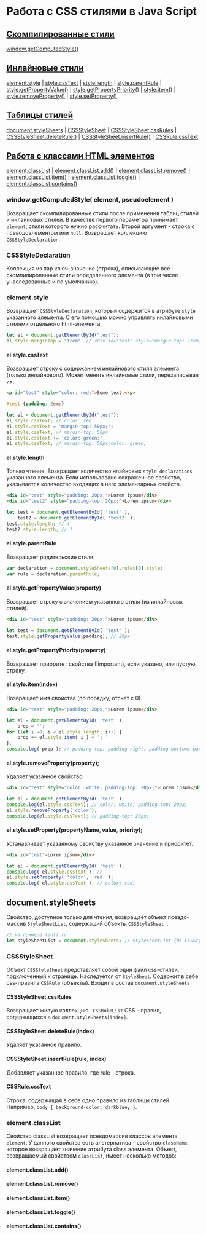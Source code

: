 # Работа с CSS стилями в Java Script

## [Скомпилированные стили](https://github.com/2gnc/WebRes/blob/master/JS-CSS.md#windowgetcomputedstyle-element-pseudoelement-)

[window.getComputedStyle()](https://github.com/2gnc/WebRes/blob/master/JS-CSS.md#windowgetcomputedstyle-element-pseudoelement-)

## [Инлайновые стили](https://github.com/2gnc/WebRes/blob/master/JS-CSS.md#elementstyle)

[element.style](https://github.com/2gnc/WebRes/blob/master/JS-CSS.md#elementstyle) | [style.cssText](https://github.com/2gnc/WebRes/blob/master/JS-CSS.md#elstylecsstext) | [style.length](https://github.com/2gnc/WebRes/blob/master/JS-CSS.md#elstylelength) | [style.parentRule](https://github.com/2gnc/WebRes/blob/master/JS-CSS.md#elstyleparentrule) | [style.getPropertyValue()](https://github.com/2gnc/WebRes/blob/master/JS-CSS.md#elstylegetpropertyvalueproperty) | [style.getPropertyPriority()](https://github.com/2gnc/WebRes/blob/master/JS-CSS.md#elstylegetpropertypriorityproperty) | [style.item()](https://github.com/2gnc/WebRes/blob/master/JS-CSS.md#elstyleitemindex) | [style.removeProperty()](https://github.com/2gnc/WebRes/blob/master/JS-CSS.md#elstyleremovepropertyproperty) | [style.setProperty()](https://github.com/2gnc/WebRes/blob/master/JS-CSS.md#elstylesetpropertypropertyname-value-priority)

## [Таблицы стилей](https://github.com/2gnc/WebRes/blob/master/JS-CSS.md#cssstylesheet)

[document.styleSheets](https://github.com/2gnc/WebRes/blob/master/JS-CSS.md#documentstylesheets) | [CSSStyleSheet](https://github.com/2gnc/WebRes/blob/master/JS-CSS.md#cssstylesheet) | [CSSStyleSheet.cssRules](https://github.com/2gnc/WebRes/blob/master/JS-CSS.md#cssstylesheetcssrules) | [CSSStyleSheet.deleteRule()](https://github.com/2gnc/WebRes/blob/master/JS-CSS.md#cssstylesheetdeleteruleindex) | [CSSStyleSheet.insertRule()](https://github.com/2gnc/WebRes/blob/master/JS-CSS.md#cssstylesheetinsertrulerule-index) | [CSSRule.cssText](https://github.com/2gnc/WebRes/blob/master/JS-CSS.md#cssrulecsstext)

## [Работа с классами HTML элементов](https://github.com/2gnc/WebRes/blob/master/JS-CSS.md#elementclasslist)
[element.classList](https://github.com/2gnc/WebRes/blob/master/JS-CSS.md#elementclasslist) | [element.classList.add()]() | [element.classList.remove()]() | [element.classList.item()]() | [element.classList.toggle()]() | [element.classList.contains()]()

### window.getComputedStyle( element, pseudoelement )
Возвращает скомпилированные стили после применения таблиц стилей и инлайновых стилей. 
В качестве первого параметра принимает ```element```, стили которого нужно рассчитать. Второй аргумент  - строка с 
псеводоэлементом или ```null```.
Возвращает коллекцию ```CSSStyleDeclaration```.

### CSSStyleDeclaration
Коллекция из пар ключ-значение (строка), описывающие все скомпилированные стили определенного элемента (в том числе унаследованные и по умолчанию).

### element.style
Возвращает ```CSSStyleDeclaration```, который содержится в атрибуте ```style``` указанного элемента. С его помощью можно управлять инлайновыми стилями отдельного html-элемента.
```javascript
let el = document.getElementById("test");
el.style.marginTop = "1rem"; // <div id="test" style="margin-top: 1rem;"></div>
```
#### el.style.cssText
Возвращает строку с содержанием инлайнового стиля элемента (только инлайнового). Может менять инлайновые стили, перезаписывая их.
```html
<p id="test" style="color: red;">Some text.</p>
```
```css
#test {padding: 2em;}
```
```javascript
let el = document.getElementById("test");
el.style.cssText; // color: red
el.style.cssText = 'margin-top: 50px;';
el.style.cssText; // margin-top: 50px
el.style.cssText += 'color: green;';
el.style.cssText; // margin-top: 50px;color: green;
```

#### el.style.length
Только чтение. Возвращает количество нлайновых ```style declarations``` указанного элемента. Если использовано сокраженное свойство, указывается количество входящих в него элементарных свойств.
```html
<div id="test" style="padding: 20px;">Lorem ipsum</div>
<div id="test2" style="padding-top: 20px;">Lorem ipsum</div>
```
```javascript
let test = document.getElementById( 'test' ),
    test2 = document.getElementById( 'test2' );
test.style.length; // 4
test2.style.length; // 1
```

#### el.style.parentRule
Возвращает родительские стили.

```javascript
var declaration = document.styleSheets[0].rules[0].style;
var rule = declaration.parentRule;
```

#### el.style.getPropertyValue(property)
Возвращает строку с значением указанного стиля (из инлайновых стилей).
```html
<div id="test" style="padding: 20px;">Lorem ipsum</div>
```
```javascript
let test = document.getElementById( 'test' );
test.style.getPropertyValue(padding); // 20px
```

#### el.style.getPropertyPriority(property)
Возвращает приоритет свойства (!important), если указано, или пустую строку.

#### el.style.item(index)
Возвращает имя свойства (по порядку, отсчет с 0).
```html
<div id="test" style="padding: 20px;">Lorem ipsum</div>
```
```javascript
let el = document.getElementById( 'test' ),
    prop = '';
for (let i =0; i < el.style.length; i++) {
	prop += el.style.item( i ) + '; '
};
console.log( prop ); // padding-top; padding-right; padding-bottom; padding-left;
```

#### el.style.removeProperty(property);
Удаляет указанное свойство.
```html
<div id="test" style="color: white; padding-top: 20px;">Lorem ipsum</div>
```
```javascript
let el = document.getElementById( 'test' );
console.log(el.style.cssText); // color: white; padding-top: 20px;
el.style.removeProperty('color');
console.log(el.style.cssText); // padding-top: 20px;
```

#### el.style.setProperty(propertyName, value, priority);
Устанавливает указанному свойству указанное значение и приоритет.
```html
<div id="test">Lorem ipsum</div>
```
```javascript
let el = document.getElementById( 'test' );
console.log( el.style.cssText ); // 
el.style.setProperty( 'color', 'red' );
console.log( el.style.cssText ); // color: red;
```

## document.styleSheets
Свойство, доступное только для чтения, возвращает объект псевдо-массив ```StyleSheetList```, содержащий объекты ```CSSStyleSheet ```.
```javascript
// на примере lenta.ru
let styleSheetList = document.styleSheets; // StyleSheetList {0: CSSStyleSheet, 1: CSSStyleSheet, 2: CSSStyleSheet, 3: CSSStyleSheet, 4: CSSStyleSheet, 5: CSSStyleSheet, 6: CSSStyleSheet, 7: CSSStyleSheet, length: 8}
```

### CSSStyleSheet

Объект ```CSSStyleSheet``` представляет собой один файл css-стилей, подключенный к странице. Наследуется от ```StyleSheet```. Содержит в себе css-правила ```CSSRule``` (объекты). Входит в состав ```document.styleSheets```

#### CSSStyleSheet.cssRules
Возвращает живую коллекцию ``` CSSRuleList``` CSS - правил, содержащихся в ```document.styleSheets[index]```.

#### CSSStyleSheet.deleteRule(index)
Удаляет указанное правило.

#### CSSStyleSheet.insertRule(rule, index)
Добавляет указанное правило, где rule - строка.

#### CSSRule.cssText
Строка, содержащая в себе одно правило из таблицы стилей. Например, ```body { background-color: darkblue; }```.


### element.classList
Свойство classList возвращает псевдомассив классов элемента ```element```. У данного свойства есть альтернатива - свойство ```className```, которое возвращает значение атрибута class элемента. Объект, возвращаемый свойством ```classList```, имеет несколько методов:

#### element.classList.add()

#### element.classList.remove()

#### element.classList.item()

#### element.classList.toggle()

#### element.classList.contains()
